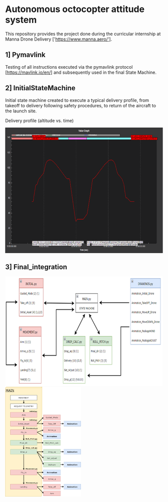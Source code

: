 # Autonomous octocopter attitude system

This repository provides the project done during the curricular internship at Manna Drone Delivery ['https://www.manna.aero/'].

## 1] Pymavlink 
Testing of all instructions executed via the pymavlink protocol [https://mavlink.io/en/] and subsequently used in the final State Machine.

## 2] InitialStateMachine

Initial state machine created to execute a typical delivery profile, from takeoff to delivery following safety procedures, to return of the aircraft to the launch site.

Delivery profile (altitude vs. time)

<img src="images/graphMPL.png" height=400>




## 3] Final_integration






<img src="images/2.PNG" height=350>
<img src="images/3.png" height=350>
